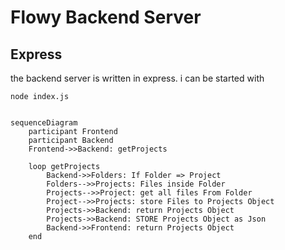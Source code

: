 # Flowy Backend Server

## Express

the backend server is written in express.
i can be started with

```
node index.js
```



```mermaid

sequenceDiagram
    participant Frontend
    participant Backend
    Frontend->>Backend: getProjects

    loop getProjects
        Backend->>Folders: If Folder => Project
        Folders-->>Projects: Files inside Folder
        Projects-->>Project: get all files From Folder
        Project-->>Projects: store Files to Projects Object
        Projects->>Backend: return Projects Object
        Projects->>Backend: STORE Projects Object as Json
        Backend->>Frontend: return Projects Object
    end


```
